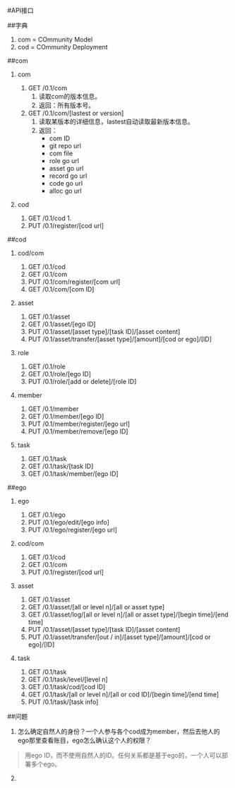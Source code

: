 #API接口


##字典
1. com = COmmunity Model
2. cod = COmmunity Deployment

##com
1. com
	1. GET /0.1/com
		1. 读取com的版本信息。
		2. 返回：所有版本号。 
	2. GET /0.1/com/[lastest or version]
		1. 读取某版本的详细信息，lastest自动读取最新版本信息。
		2. 返回：
			* com ID
			* git repo url
			* com file  
			* role go url
			* asset go url
			* record go url
			* code go url
			* alloc go url

2. cod
	1. GET /0.1/cod
		1.  
	2. PUT /0.1/register/[cod url]


##cod
1. cod/com
	1. GET /0.1/cod 
	2. GET /0.1/com
	3. PUT /0.1/com/register/[com url]
	4. GET /0.1/com/[com ID]

2. asset
	1. GET /0.1/asset
	2. GET /0.1/asset/[ego ID]
	3. PUT /0.1/asset/[asset type]/[task ID]/[asset content]
	4. PUT /0.1/asset/transfer/[asset type]/[amount]/[cod or ego]/[ID]
	
3. role
	1. GET /0.1/role
	2. GET /0.1/role/[ego ID]
	3. PUT /0.1/role/[add or delete]/[role ID]
 
4. member
	1. GET /0.1/member
	2. GET /0.1/member/[ego ID]
	3. PUT /0.1/member/register/[ego url]
	4. PUT /0.1/member/remove/[ego ID]

5. task
	1. GET /0.1/task
	2. GET /0.1/task/[task ID]
	3. GET /0.1/task/member/[ego ID]

##ego
1. ego
	1. GET /0.1/ego
	2. PUT /0.1/ego/edit/[ego info] 
	3. PUT /0.1/ego/register/[ego url]

2. cod/com
	1. GET /0.1/cod
	2. GET /0.1/com
	3. PUT /0.1/register/[cod url]
	
3. asset
	1. GET /0.1/asset
	2. GET /0.1/asset/[all or level n]/[all or asset type]
	3. GET /0.1/asset/log/[all or level n]/[all or asset type]/[begin time]/[end time] 
	4. PUT /0.1/asset/[asset type]/[task ID]/[asset content]
	5. PUT /0.1/asset/transfer/[out / in]/[asset type]/[amount]/[cod or ego]/[ID] 

4. task
	1. GET /0.1/task
	2. GET /0.1/task/level/[level n]
	3. GET /0.1/task/cod/[cod ID]
	4. GET /0.1/task/[all or level n]/[all or cod ID]/[begin time]/[end time] 
	5. PUT /0.1/task/[task info]

##问题
1. 怎么确定自然人的身份？一个人参与各个cod成为member，然后去他人的ego那里查看账目，ego怎么确认这个人的权限？
>	用ego ID，而不使用自然人的ID。任何关系都是基于ego的，一个人可以部署多个ego。 

2. 